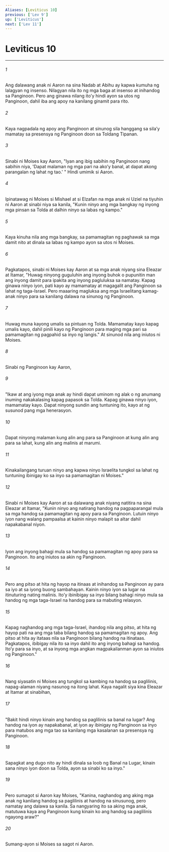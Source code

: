 ```yaml
---
Aliases: [Leviticus 10]
previous: ['Lev 9']
up: ['Leviticus']
next: ['Lev 11']
---
```

# Leviticus 10

***


###### 1 


Ang dalawang anak ni Aaron na sina Nadab at Abihu ay kapwa kumuha ng lalagyan ng insenso. Nilagyan nila ito ng mga baga at insenso at inihandog sa Panginoon. Pero ang ginawa nilang itoʼy hindi ayon sa utos ng Panginoon, dahil iba ang apoy na kanilang ginamit para rito. 


###### 2 


Kaya nagpadala ng apoy ang Panginoon at sinunog sila hanggang sa silaʼy mamatay sa presensya ng Panginoon doon sa Toldang Tipanan. 


###### 3 


Sinabi ni Moises kay Aaron, "Iyan ang ibig sabihin ng Panginoon nang sabihin niya, 'Dapat malaman ng mga pari na akoʼy banal, at dapat akong parangalan ng lahat ng tao.' " Hindi umimik si Aaron. 


###### 4 


Ipinatawag ni Moises si Mishael at si Elzafan na mga anak ni Uziel na tiyuhin ni Aaron at sinabi niya sa kanila, "Kunin ninyo ang mga bangkay ng inyong mga pinsan sa Tolda at dalhin ninyo sa labas ng kampo." 


###### 5 


Kaya kinuha nila ang mga bangkay, sa pamamagitan ng paghawak sa mga damit nito at dinala sa labas ng kampo ayon sa utos ni Moises. 


###### 6 


Pagkatapos, sinabi ni Moises kay Aaron at sa mga anak niyang sina Eleazar at Itamar, "Huwag ninyong guguluhin ang inyong buhok o pupunitin man ang inyong damit para ipakita ang inyong pagluluksa sa namatay. Kapag ginawa ninyo iyon, pati kayo ay mamamatay at magagalit ang Panginoon sa lahat ng taga-Israel. Pero maaaring magluksa ang mga Israelitang kamag-anak ninyo para sa kanilang dalawa na sinunog ng Panginoon. 


###### 7 


Huwag muna kayong umalis sa pintuan ng Tolda. Mamamatay kayo kapag umalis kayo, dahil pinili kayo ng Panginoon para maging mga pari sa pamamagitan ng pagpahid sa inyo ng langis." At sinunod nila ang iniutos ni Moises. 


###### 8 


Sinabi ng Panginoon kay Aaron, 


###### 9 


"Ikaw at ang iyong mga anak ay hindi dapat uminom ng alak o ng anumang inuming nakakalasing kapag papasok sa Tolda. Kapag ginawa ninyo iyon, mamamatay kayo. Dapat ninyong sundin ang tuntuning ito, kayo at ng susunod pang mga henerasyon. 


###### 10 


Dapat ninyong malaman kung alin ang para sa Panginoon at kung alin ang para sa lahat, kung alin ang malinis at marumi. 


###### 11 


Kinakailangang turuan ninyo ang kapwa ninyo Israelita tungkol sa lahat ng tuntuning ibinigay ko sa inyo sa pamamagitan ni Moises." 


###### 12 


Sinabi ni Moises kay Aaron at sa dalawang anak niyang natitira na sina Eleazar at Itamar, "Kunin ninyo ang natirang handog na pagpaparangal mula sa mga handog sa pamamagitan ng apoy para sa Panginoon. Lutuin ninyo iyon nang walang pampaalsa at kainin ninyo malapit sa altar dahil napakabanal niyon. 


###### 13 


Iyon ang inyong bahagi mula sa handog sa pamamagitan ng apoy para sa Panginoon. Ito ang iniutos sa akin ng Panginoon. 


###### 14 


Pero ang pitso at hita ng hayop na itinaas at inihandog sa Panginoon ay para sa iyo at sa iyong buong sambahayan. Kainin ninyo iyon sa lugar na itinuturing nating malinis. Itoʼy ibinibigay sa inyo bilang bahagi ninyo mula sa handog ng mga taga-Israel na handog para sa mabuting relasyon. 


###### 15 


Kapag naghandog ang mga taga-Israel, ihandog nila ang pitso, at hita ng hayop pati na ang mga taba bilang handog sa pamamagitan ng apoy. Ang pitso at hita ay itataas nila sa Panginoon bilang handog na itinataas. Pagkatapos, ibibigay nila ito sa inyo dahil ito ang inyong bahagi sa handog. Itoʼy para sa inyo, at sa inyong mga angkan magpakailanman ayon sa iniutos ng Panginoon." 


###### 16 


Nang siyasatin ni Moises ang tungkol sa kambing na handog sa paglilinis, napag-alaman niyang nasunog na itong lahat. Kaya nagalit siya kina Eleazar at Itamar at sinabihan, 


###### 17 


"Bakit hindi ninyo kinain ang handog sa paglilinis sa banal na lugar? Ang handog na iyon ay napakabanal, at iyon ay ibinigay ng Panginoon sa inyo para matubos ang mga tao sa kanilang mga kasalanan sa presensya ng Panginoon. 


###### 18 


Sapagkat ang dugo nito ay hindi dinala sa loob ng Banal na Lugar, kinain sana ninyo iyon doon sa Tolda, ayon sa sinabi ko sa inyo." 


###### 19 


Pero sumagot si Aaron kay Moises, "Kanina, naghandog ang aking mga anak ng kanilang handog sa paglilinis at handog na sinusunog, pero namatay ang dalawa sa kanila. Sa nangyaring ito sa aking mga anak, matutuwa kaya ang Panginoon kung kinain ko ang handog sa paglilinis ngayong araw?" 


###### 20 


Sumang-ayon si Moises sa sagot ni Aaron.
